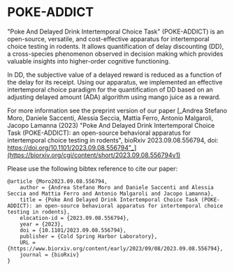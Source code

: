 # POKE-ADDICT

"Poke And Delayed Drink Intertemporal Choice Task" (POKE-ADDICT) is an open-source, versatile, and cost-effective apparatus for intertemporal choice testing in rodents.
It allows quantification of delay discounting (DD), a cross-species phenomenon observed in decision making which provides valuable insights into higher-order cognitive functioning.

In DD, the subjective value of a delayed reward is reduced as a function of the delay for its receipt. Using our apparatus, we implemented an effective intertemporal choice paradigm for the quantification of DD based on an adjusting delayed amount (ADA) algorithm using mango juice as a reward.

For more information see the preprint version of our paper [_Andrea Stefano Moro, Daniele Saccenti, Alessia Seccia, Mattia Ferro, Antonio Malgaroli, Jacopo Lamanna (2023) "Poke And Delayed Drink Intertemporal Choice Task (POKE-ADDICT): an open-source behavioral apparatus for intertemporal choice testing in rodents", bioRxiv 2023.09.08.556794, doi: https://doi.org/10.1101/2023.09.08.556794"_](https://biorxiv.org/cgi/content/short/2023.09.08.556794v1)

Please use the following bibtex reference to cite our paper:

```
@article {Moro2023.09.08.556794,
	author = {Andrea Stefano Moro and Daniele Saccenti and Alessia Seccia and Mattia Ferro and Antonio Malgaroli and Jacopo Lamanna},
	title = {Poke And Delayed Drink Intertemporal Choice Task (POKE-ADDICT): an open-source behavioral apparatus for intertemporal choice testing in rodents},
	elocation-id = {2023.09.08.556794},
	year = {2023},
	doi = {10.1101/2023.09.08.556794},
	publisher = {Cold Spring Harbor Laboratory},
	URL = {https://www.biorxiv.org/content/early/2023/09/08/2023.09.08.556794},
	journal = {bioRxiv}
}
```
